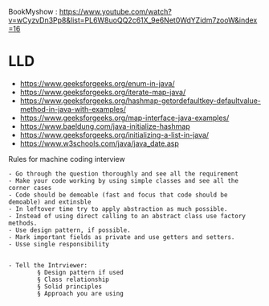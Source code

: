 BookMyshow : 
https://www.youtube.com/watch?v=wCyzvDn3Pp8&list=PL6W8uoQQ2c61X_9e6Net0WdYZidm7zooW&index=16


# LLD
- https://www.geeksforgeeks.org/enum-in-java/
- https://www.geeksforgeeks.org/iterate-map-java/
- https://www.geeksforgeeks.org/hashmap-getordefaultkey-defaultvalue-method-in-java-with-examples/
- https://www.geeksforgeeks.org/map-interface-java-examples/
- https://www.baeldung.com/java-initialize-hashmap
- https://www.geeksforgeeks.org/initializing-a-list-in-java/
- https://www.w3schools.com/java/java_date.asp

Rules for machine coding interview

	- Go through the question thoroughly and see all the requirement
	- Make your code working by using simple classes and see all the corner cases
	- Code should be demoable (fast and focus that code should be demoable) and extinsble
	- In leftover time try to apply abstraction as much possible.
	- Instead of using direct calling to an abstract class use factory methods.
	- Use design pattern, if possible.
	- Mark important fields as private and use getters and setters.
	- Usse single responsibility
	

	- Tell the Intrviewer:
			§ Design pattern if used
			§ Class relationship
			§ Solid principles
			§ Approach you are using
	
